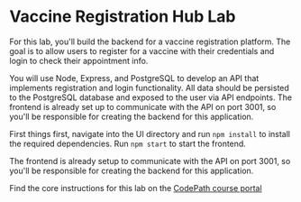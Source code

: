 # Vaccine Registration Hub Lab

For this lab, you'll build the backend for a vaccine registration platform. The goal is to allow users to register for a vaccine with their credentials and login to check their appointment info.

You will use Node, Express, and PostgreSQL to develop an API that implements registration and login functionality. All data should be persisted to the PostgreSQL database and exposed to the user via API endpoints. The frontend is already set up to communicate with the API on port 3001, so you'll be responsible for creating the backend for this application.

First things first, navigate into the UI directory and run `npm install` to install the required dependencies. Run `npm start` to start the frontend.

The frontend is already setup to communicate with the API on port 3001, so you'll be responsible for creating the backend for this application.

Find the core instructions for this lab on the [CodePath course portal](https://courses.codepath.org/courses/summer_internship_for_tech_excellence/unit/12#!lab)
